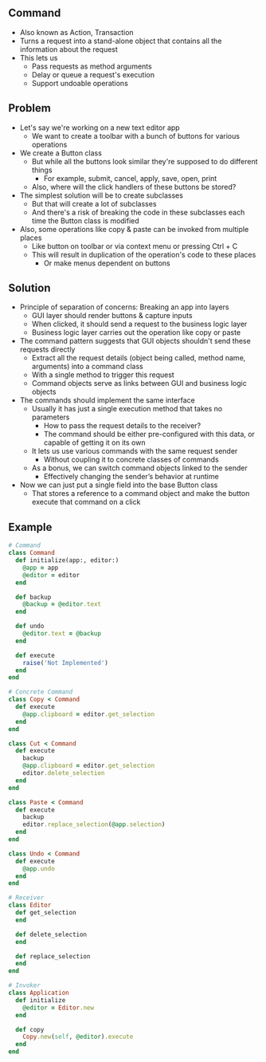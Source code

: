 ## Command
- Also known as Action, Transaction
- Turns a request into a stand-alone object that contains all the information about the request
- This lets us
  - Pass requests as method arguments
  - Delay or queue a request's execution
  - Support undoable operations

## Problem
- Let's say we're working on a new text editor app
  - We want to create a toolbar with a bunch of buttons for various operations
- We create a Button class
  - But while all the buttons look similar they're supposed to do different things
    - For example, submit, cancel, apply, save, open, print
  - Also, where will the click handlers of these buttons be stored?
- The simplest solution will be to create subclasses
  - But that will create a lot of subclasses
  - And there's a risk of breaking the code in these subclasses each time the Button class is modified
- Also, some operations like copy & paste can be invoked from multiple places
  - Like button on toolbar or via context menu or pressing Ctrl + C
  - This will result in duplication of the operation's code to these places
    - Or make menus dependent on buttons

## Solution
- Principle of separation of concerns: Breaking an app into layers
  - GUI layer should render buttons & capture inputs
  - When clicked, it should send a request to the business logic layer
  - Business logic layer carries out the operation like copy or paste
- The command pattern suggests that GUI objects shouldn't send these requests directly
  - Extract all the request details (object being called, method name, arguments) into a command class
  - With a single method to trigger this request
  - Command objects serve as links between GUI and business logic objects
- The commands should implement the same interface
  - Usually it has just a single execution method that takes no parameters
    - How to pass the request details to the receiver?
    - The command should be either pre-configured with this data, or capable of getting it on its own
  - It lets us use various commands with the same request sender
    - Without coupling it to concrete classes of commands
  - As a bonus, we can switch command objects linked to the sender
    - Effectively changing the sender’s behavior at runtime
- Now we can just put a single field into the base Button class
  - That stores a reference to a command object and make the button execute that command on a click

## Example
```rb
# Command
class Command
  def initialize(app:, editor:)
    @app = app
    @editor = editor
  end

  def backup
    @backup = @editor.text
  end

  def undo
    @editor.text = @backup
  end

  def execute
    raise('Not Implemented')
  end
end

# Concrete Command
class Copy < Command
  def execute
    @app.clipboard = editor.get_selection
  end
end

class Cut < Command
  def execute
    backup
    @app.clipboard = editor.get_selection
    editor.delete_selection
  end
end

class Paste < Command
  def execute
    backup
    editor.replace_selection(@app.selection)
  end
end

class Undo < Command
  def execute
    @app.undo
  end
end

# Receiver
class Editor
  def get_selection
  end

  def delete_selection
  end

  def replace_selection
  end
end

# Invoker
class Application
  def initialize
    @editor = Editor.new
  end

  def copy
    Copy.new(self, @editor).execute
  end
end
```
